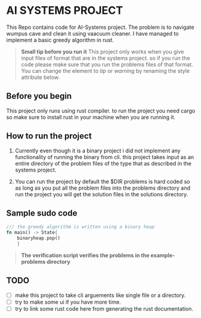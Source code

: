 # AI SYSTEMS PROJECT
This Repo contains code for AI-Systems project. The problem is to navigate
wumpus cave and clean it using vaacuum cleaner. I have managed to implement
a basic greedy algorithm in rust.

> **Small tip before you run it**
> This project only works when you give input files of format that are in the systems project.
> so if you run the code please make sure that you run the problems files of that format.
> You can change the element to *tip* or *warning* by renaming the style attribute below.

## Before you begin
This project only runs using rust compiler. to run the project you need cargo 
so make sure to install rust in your machine when you are running it.

## How to run the project
1. Currently even though it is a binary project i did not implement any functionality
of running the binary from cli. this project takes input as an entire directory of the
problem files of the type that as described in the systems project.

2. You can run the project by default the $DIR problems is hard coded so as long as you put
all the problem files into the problems directory and run the project you will get the solution
files in the solutions directory.

## Sample sudo code
````Rust
/// the greedy algorithm is written using a binary heap
fn main() -> State{
    binaryheap.pop()
    }
````
> **The verification script verifies the problems in the example-problems directory**
## TODO
* [ ] make this project to take cli arguements like single file or a directory.
* [ ] try to make some ui if you have more time.
* [ ] try to link some rust code here from generating the rust documentation.